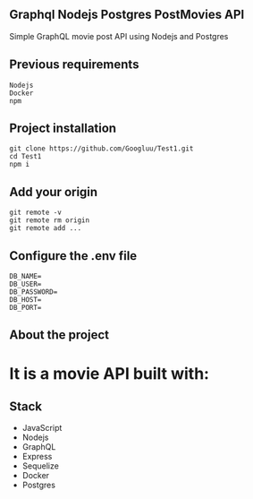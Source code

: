 ## Graphql Nodejs Postgres PostMovies API

Simple GraphQL movie post API using Nodejs and Postgres

## Previous requirements

```
Nodejs
Docker
npm
```

## Project installation

```
git clone https://github.com/Googluu/Test1.git
cd Test1
npm i
```

## Add your origin

```
git remote -v
git remote rm origin
git remote add ...
```

## Configure the .env file

```
DB_NAME=
DB_USER=
DB_PASSWORD=
DB_HOST=
DB_PORT=
```

## About the project

# It is a movie API built with:

## Stack

- JavaScript
- Nodejs
- GraphQL
- Express
- Sequelize
- Docker
- Postgres
